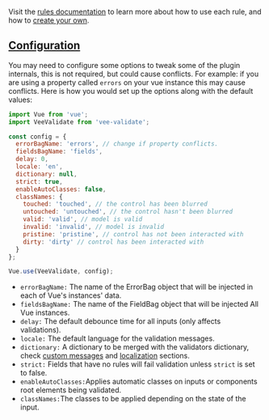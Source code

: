 Visit the [rules documentation](rules.html#available-rules) to learn more about how to use each rule, and how to [create your own](rules.html#custom-rules).

## [Configuration](#configuration)

You may need to configure some options to tweak some of the plugin internals, this is not required, but could cause conflicts. For example: if you are using a property called `errors` on your vue instance this may cause conflicts. Here is how you would set up the options along with the default values:

```js
import Vue from 'vue';
import VeeValidate from 'vee-validate';

const config = {
  errorBagName: 'errors', // change if property conflicts.
  fieldsBagName: 'fields', 
  delay: 0, 
  locale: 'en', 
  dictionary: null, 
  strict: true, 
  enableAutoClasses: false, 
  classNames: {
    touched: 'touched', // the control has been blurred
    untouched: 'untouched', // the control hasn't been blurred
    valid: 'valid', // model is valid
    invalid: 'invalid', // model is invalid
    pristine: 'pristine', // control has not been interacted with
    dirty: 'dirty' // control has been interacted with
  }
};

Vue.use(VeeValidate, config);
```

*   `errorBagName:` The name of the ErrorBag object that will be injected in each of Vue's instances' data.
*   `fieldsBagName:` The name of the FieldBag object that will be injected All Vue instances.
*   `delay:` The default debounce time for all inputs (only affects validations).
*   `locale:` The default language for the validation messages.
*   `dictionary:` A dictionary to be merged with the validators dictionary, check [custom messages](rules.html#custom-messages) and [localization](localization.html) sections.
*   `strict:` Fields that have no rules will fail validation unless `strict` is set to false.
*   `enableAutoClasses:`Applies automatic classes on inputs or components root elements being validated.
*   `classNames:`The classes to be applied depending on the state of the input.